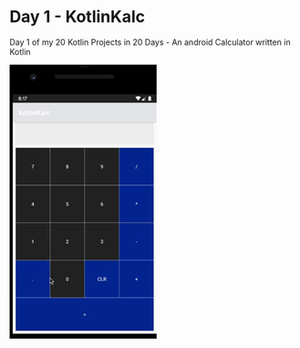 # Day 1 - KotlinKalc
Day 1 of my 20 Kotlin Projects in 20 Days - An android Calculator written in Kotlin

![](giphy.gif)
